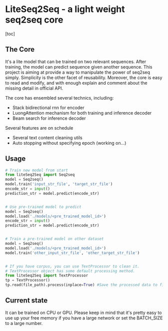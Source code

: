# LiteSeq2Seq - a light weight seq2seq core
[toc]

## The Core
It's a lite model that can be trained on two relevant sequences. After training, the model can predict sequence given another sequence.
This project is aiming at provide a way to manipulate the power of seq2seq simply. Simplicity is the other facet of reusability. 
Moreover, the core is easy to read and modify, and with enough explain and comment about the missing detail in official API.

The core has ensembled several technics, including:
- Stack bidirectional rnn for encoder
- LuongAttention mechanism for both training and inference decoder
- Beam search for inference decoder

Several features are on schedule
- Several text content cleaning utils 
- Auto stopping without specifying epoch (working on...)

## Usage
```python
# Train new model from start
from liteSeq2Seq import Seq2seq
model = Seq2seq()
model.train('input_str_file', 'target_str_file')
encode_str = input()
prediction_str = model.predict(encode_str)


# Use pre-trained model to predict
model = Seq2seq()
model.load('./models/<pre_trained_model_id>')
encode_str = input()
prediction_str = model.predict(encode_str)


# Train a pre-trained model on other dataset
model = Seq2seq()
model.load('./models/<pre_trained_model_id>')
model.train('other_input_str_file', 'other_target_str_file')


# If you have corpus, you can use TextProcessor to clean it.
# TextProcessor object has some default processing method.
from liteSeq2Seq import TextProcessor
tp = TextProcessor()
tp.read(file_path).process(inplace=True) #Save the processed data to file named `file_path.proc`
```

## Current state
It can be trained on CPU or GPU. 
Please keep in mind that it's pretty easy to use up your free memory if you have a large network or set the BATCH\_SIZE to a large number.


